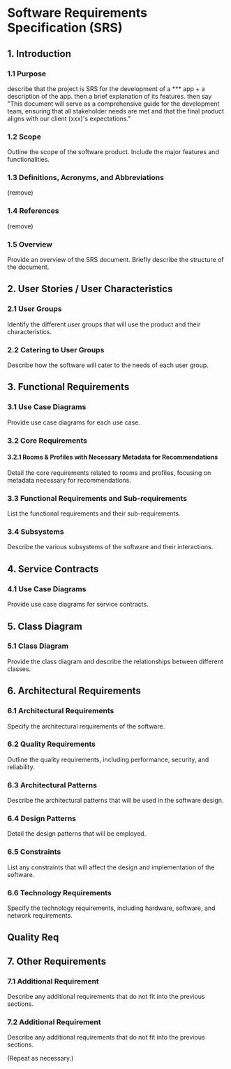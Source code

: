# Software Requirements Specification (SRS)

## 1. Introduction

### 1.1 Purpose
describe that the project is SRS for the development of a *** app + a description of the app. then a brief explanation of its features. then say "This document will serve as a comprehensive guide for the development team, ensuring that all stakeholder needs are met and that the final product aligns with our client (xxx)'s expectations."

### 1.2 Scope
Outline the scope of the software product. Include the major features and functionalities.

### 1.3 Definitions, Acronyms, and Abbreviations
(remove)

### 1.4 References
(remove)

### 1.5 Overview
Provide an overview of the SRS document. Briefly describe the structure of the document.

## 2. User Stories / User Characteristics

### 2.1 User Groups
Identify the different user groups that will use the product and their characteristics.

### 2.2 Catering to User Groups
Describe how the software will cater to the needs of each user group.

## 3. Functional Requirements

### 3.1 Use Case Diagrams
Provide use case diagrams for each use case.

### 3.2 Core Requirements

#### 3.2.1 Rooms & Profiles with Necessary Metadata for Recommendations
Detail the core requirements related to rooms and profiles, focusing on metadata necessary for recommendations.

### 3.3 Functional Requirements and Sub-requirements
List the functional requirements and their sub-requirements.

### 3.4 Subsystems
Describe the various subsystems of the software and their interactions.

## 4. Service Contracts

### 4.1 Use Case Diagrams
Provide use case diagrams for service contracts.

## 5. Class Diagram

### 5.1 Class Diagram
Provide the class diagram and describe the relationships between different classes.

## 6. Architectural Requirements

### 6.1 Architectural Requirements
Specify the architectural requirements of the software.

### 6.2 Quality Requirements
Outline the quality requirements, including performance, security, and reliability.

### 6.3 Architectural Patterns
Describe the architectural patterns that will be used in the software design.

### 6.4 Design Patterns
Detail the design patterns that will be employed.

### 6.5 Constraints
List any constraints that will affect the design and implementation of the software.

### 6.6 Technology Requirements
Specify the technology requirements, including hardware, software, and network requirements.



## Quality Req

## 7. Other Requirements

### 7.1 Additional Requirement
Describe any additional requirements that do not fit into the previous sections.

### 7.2 Additional Requirement
Describe any additional requirements that do not fit into the previous sections.

(Repeat as necessary.)
